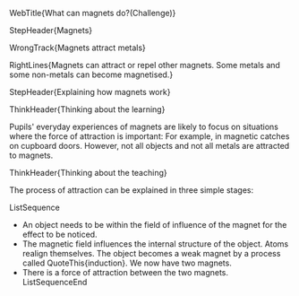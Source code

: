 WebTitle{What can magnets do?(Challenge)}

StepHeader{Magnets}

WrongTrack{Magnets attract metals}

RightLines{Magnets can attract or repel other magnets. Some metals and some non-metals can become magnetised.}

StepHeader{Explaining how magnets work}

ThinkHeader{Thinking about the learning}

Pupils' everyday experiences of magnets are likely to focus on situations where the force of attraction is important: For example, in magnetic catches on cupboard doors. However, not all objects and not all metals are attracted to magnets.

ThinkHeader{Thinking about the teaching}

The process of attraction can be explained in three simple stages:

ListSequence
- An object needs to be within the field of influence of the magnet for the effect to be noticed.
- The magnetic field influences the internal structure of the object. Atoms realign themselves. The object becomes a weak magnet by a process called QuoteThis{induction}. We now have two magnets.
- There is a force of attraction between the two magnets.
ListSequenceEnd


